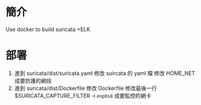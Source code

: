 # 簡介
Use docker to build suricata +ELK

# 部署
1. 進到 suricata/dist/suricata.yaml 修改 suircata 的 yaml 檔
        修改 HOME_NET 成要防護的網段
2. 進到 suricata/dist/Dockerfile 修改 Dockerfile
        修改最後一行 $SURICATA_CAPTURE_FILTER -i `enp0s8` 成要監控的網卡
